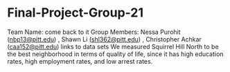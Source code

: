 # Final-Project-Group-21
Team Name: come back to it
Group Members: Nessa Purohit (nbp13@pitt.edu) , Shawn Li (shl362@pitt.edu) , Christopher Achkar (caa152@pitt.edu)
links to data sets
We measured Squirrel Hill North to be the best neighborhood in terms of quality of life, since it has high education rates, high employment rates, and low arrest rates. 
